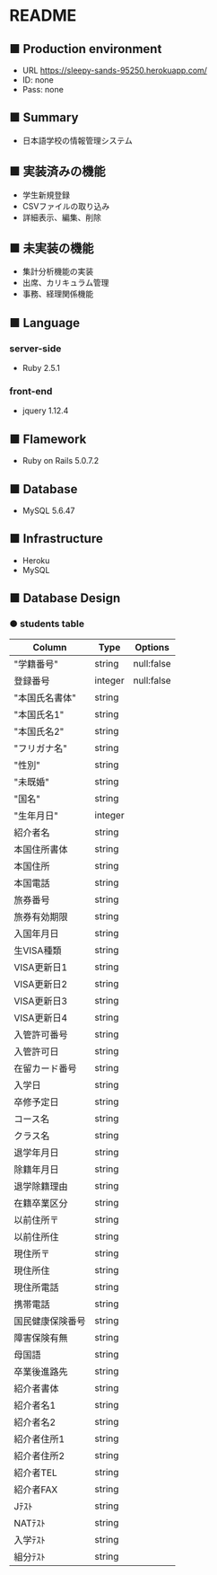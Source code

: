 # README

## ■ Production environment
- URL  https://sleepy-sands-95250.herokuapp.com/
- ID: none
- Pass: none

## ■ Summary
- 日本語学校の情報管理システム

## ■ 実装済みの機能
* 学生新規登録
* CSVファイルの取り込み
* 詳細表示、編集、削除

## ■ 未実装の機能
* 集計分析機能の実装
* 出席、カリキュラム管理
* 事務、経理関係機能

## ■ Language
### server-side
* Ruby 2.5.1
### front-end
* jquery 1.12.4

## ■ Flamework
* Ruby on Rails 5.0.7.2

## ■ Database
* MySQL 5.6.47

## ■ Infrastructure
* Heroku
* MySQL

## ■ Database Design
### ● students table
|Column|Type|Options|
|------|----|-------|
|"学籍番号"|string|null:false|
|登録番号|integer|null:false|
|"本国氏名書体"|string|
|"本国氏名1"|string|
|"本国氏名2"|string|
|"フリガナ名"|string|
|"性別"|string|
|"未既婚"|string|
|"国名"|string|
|"生年月日"|integer|
|紹介者名|string|
|本国住所書体|string|
|本国住所|string|
|本国電話|string|
|旅券番号|string|
|旅券有効期限|string|
|入国年月日|string|
|生VISA種類|string|
|VISA更新日1|string|
|VISA更新日2|string|
|VISA更新日3|string|
|VISA更新日4|string|
|入管許可番号|string|
|入管許可日|string|
|在留カード番号|string|
|入学日|string|
|卒修予定日|string|
|コース名|string|
|クラス名|string|
|退学年月日|string|
|除籍年月日|string|
|退学除籍理由|string|
|在籍卒業区分|string|
|以前住所〒|string|
|以前住所住|string|
|現住所〒|string|
|現住所住|string|
|現住所電話|string|
|携帯電話|string|
|国民健康保険番号|string|
|障害保険有無|string|
|母国語|string|
|卒業後進路先|string|
|紹介者書体|string|
|紹介者名1|string|
|紹介者名2|string|
|紹介者住所1|string|
|紹介者住所2|string|
|紹介者TEL|string|
|紹介者FAX|string|
|Jﾃｽﾄ|string|
|NATﾃｽﾄ|string|
|入学ﾃｽﾄ|string|
|組分ﾃｽﾄ|string|